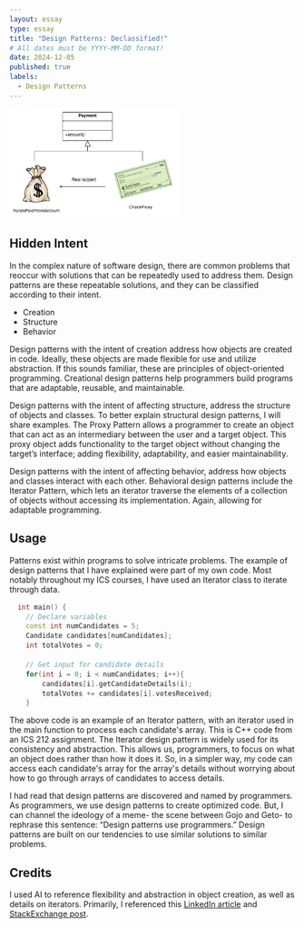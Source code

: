 ```yaml
---
layout: essay
type: essay
title: "Design Patterns: Declassified!"
# All dates must be YYYY-MM-DD format!
date: 2024-12-05
published: true
labels:
  - Design Patterns
---
```


<img width="300px" class="rounded float-start pe-4" src="../img/design-patterns/proxy_example.png">

## Hidden Intent

In the complex nature of software design, there are common problems that reoccur with solutions that can be repeatedly used to address them. Design patterns are these repeatable solutions, and they can be classified according to their intent.

* Creation
* Structure
* Behavior

Design patterns with the intent of creation address how objects are created in code. Ideally, these objects are made flexible for use and utilize abstraction. If this sounds familiar, these are principles of object-oriented programming. Creational design patterns help programmers build programs that are adaptable, reusable, and maintainable.

Design patterns with the intent of affecting structure, address the structure of objects and classes. To better explain structural design patterns, I will share examples. The Proxy Pattern allows a programmer to create an object that can act as an intermediary between the user and a target object. This proxy object adds functionality to the target object without changing the target’s interface; adding flexibility, adaptability, and easier maintainability.

Design patterns with the intent of affecting behavior, address how objects and classes interact with each other. Behavioral design patterns include the Iterator Pattern, which lets an iterator traverse the elements of a collection of objects without accessing its implementation. Again, allowing for adaptable programming.

## Usage

Patterns exist within programs to solve intricate problems. The example of design patterns that I have explained were part of my own code. Most notably throughout my ICS courses, I have used an Iterator class to iterate through data.

```cpp
  int main() {
    // Declare variables
    const int numCandidates = 5;
    Candidate candidates[numCandidates];
    int totalVotes = 0;

    // Get input for candidate details
    for(int i = 0; i < numCandidates; i++){
        candidates[i].getCandidateDetails(i);
        totalVotes += candidates[i].votesReceived;
    }
```

The above code is an example of an Iterator pattern, with an iterator used in the main function to process each candidate's array. This is C++ code from an ICS 212 assignment. The Iterator design pattern is widely used for its consistency and abstraction. This allows us, programmers, to focus on what an object does rather than how it does it. So, in a simpler way, my code can access each candidate's array for the array's details without worrying about how to go through arrays of candidates to access details.

I had read that design patterns are discovered and named by programmers. As programmers, we use design patterns to create optimized code. But, I can channel the ideology of a meme- the scene between Gojo and Geto- to rephrase this sentence: “Design patterns use programmers.” Design patterns are built on our tendencies to use similar solutions to similar problems.

## Credits

I used AI to reference flexibility and abstraction in object creation, as well as details on iterators. Primarily, I referenced this [LinkedIn article](https://www.linkedin.com/pulse/7-design-patterns-you-should-know-hayk-simonyan/) and [StackExchange post](https://softwareengineering.stackexchange.com/questions/141854/design-patterns-do-you-use-them).
